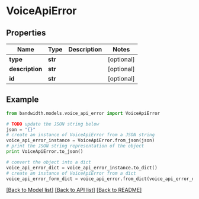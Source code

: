 # VoiceApiError


## Properties
Name | Type | Description | Notes
------------ | ------------- | ------------- | -------------
**type** | **str** |  | [optional] 
**description** | **str** |  | [optional] 
**id** | **str** |  | [optional] 

## Example

```python
from bandwidth.models.voice_api_error import VoiceApiError

# TODO update the JSON string below
json = "{}"
# create an instance of VoiceApiError from a JSON string
voice_api_error_instance = VoiceApiError.from_json(json)
# print the JSON string representation of the object
print VoiceApiError.to_json()

# convert the object into a dict
voice_api_error_dict = voice_api_error_instance.to_dict()
# create an instance of VoiceApiError from a dict
voice_api_error_form_dict = voice_api_error.from_dict(voice_api_error_dict)
```
[[Back to Model list]](../README.md#documentation-for-models) [[Back to API list]](../README.md#documentation-for-api-endpoints) [[Back to README]](../README.md)


